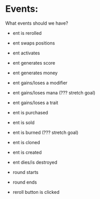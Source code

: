 

# Events:
What events should we have?

- ent is rerolled
- ent swaps positions

- ent activates
- ent generates score
- ent generates money

- ent gains/loses a modifier
- ent gains/loses mana (??? stretch goal) 
- ent gains/loses a trait

- ent is purchased
- ent is sold

- ent is burned (??? stretch goal)
- ent is cloned
- ent is created
- ent dies/is destroyed

- round starts
- round ends

- reroll button is clicked


